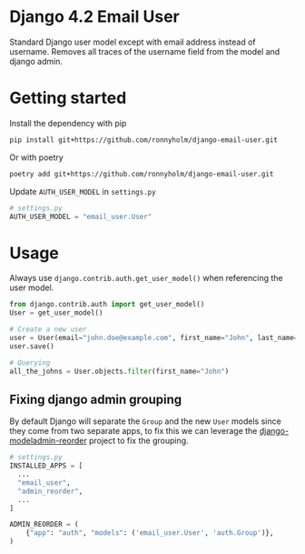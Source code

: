 # Django 4.2 Email User
Standard Django user model except with email address instead of username.
Removes all traces of the username field from the model and django admin.

# Getting started
Install the dependency with pip
```bash
pip install git+https://github.com/ronnyholm/django-email-user.git
```
Or with poetry
```bash
poetry add git+https://github.com/ronnyholm/django-email-user.git
```

Update `AUTH_USER_MODEL` in `settings.py`
```python
# settings.py
AUTH_USER_MODEL = "email_user.User"
```

# Usage
Always use `django.contrib.auth.get_user_model()` when referencing the user model.

```python
from django.contrib.auth import get_user_model()
User = get_user_model()

# Create a new user
user = User(email="john.doe@example.com", first_name="John", last_name="Doe")
user.save()

# Querying
all_the_johns = User.objects.filter(first_name="John")
```

## Fixing django admin grouping
By default Django will separate the `Group` and the new `User` models since they come from two separate apps, to fix this we can leverage the [django-modeladmin-reorder](https://github.com/mishbahr/django-modeladmin-reorder) project to fix the grouping.
```python
# settings.py
INSTALLED_APPS = [
  ...
  "email_user",
  "admin_reorder",
  ...
]

ADMIN_REORDER = (
    {"app": "auth", "models": ('email_user.User', 'auth.Group')},
)
```
